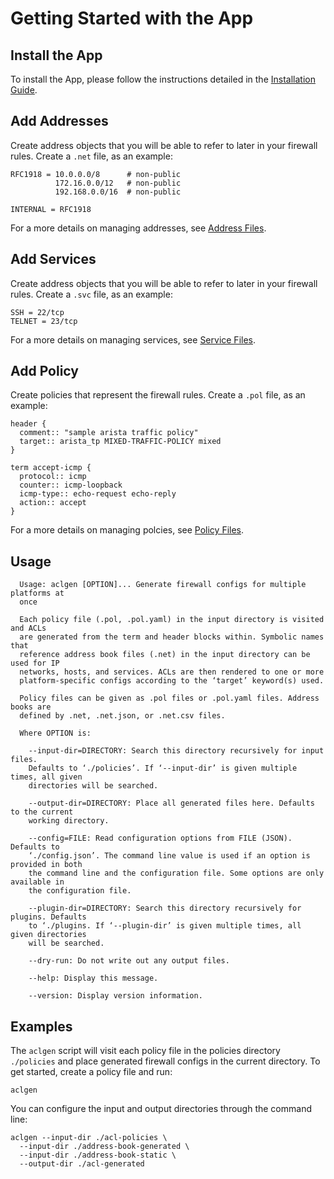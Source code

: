 # Getting Started with the App

## Install the App

To install the App, please follow the instructions detailed in the [Installation Guide](../user/install.md).

## Add Addresses

Create address objects that you will be able to refer to later in your firewall rules. Create a `.net` file, as an example:

```
RFC1918 = 10.0.0.0/8      # non-public
          172.16.0.0/12   # non-public
          192.168.0.0/16  # non-public

INTERNAL = RFC1918
```

For a more details on managing addresses, see [Address Files](../lib_address/).

## Add Services

Create address objects that you will be able to refer to later in your firewall rules. Create a `.svc` file, as an example:

```
SSH = 22/tcp
TELNET = 23/tcp
```

For a more details on managing services, see [Service Files](../lib_service/).

## Add Policy

Create policies that represent the firewall rules. Create a `.pol` file, as an example:

```
header {
  comment:: "sample arista traffic policy"
  target:: arista_tp MIXED-TRAFFIC-POLICY mixed
}

term accept-icmp {
  protocol:: icmp
  counter:: icmp-loopback
  icmp-type:: echo-request echo-reply
  action:: accept
}
```

For a more details on managing polcies, see [Policy Files](../lib_policy/).


## Usage

```
  Usage: aclgen [OPTION]... Generate firewall configs for multiple platforms at
  once

  Each policy file (.pol, .pol.yaml) in the input directory is visited and ACLs
  are generated from the term and header blocks within. Symbolic names that
  reference address book files (.net) in the input directory can be used for IP
  networks, hosts, and services. ACLs are then rendered to one or more
  platform-specific configs according to the ‘target’ keyword(s) used.

  Policy files can be given as .pol files or .pol.yaml files. Address books are
  defined by .net, .net.json, or .net.csv files.

  Where OPTION is:

    --input-dir=DIRECTORY: Search this directory recursively for input files.
    Defaults to ‘./policies’. If ‘--input-dir’ is given multiple times, all given
    directories will be searched.

    --output-dir=DIRECTORY: Place all generated files here. Defaults to the current
    working directory.

    --config=FILE: Read configuration options from FILE (JSON). Defaults to
    ‘./config.json’. The command line value is used if an option is provided in both
    the command line and the configuration file. Some options are only available in
    the configuration file.

    --plugin-dir=DIRECTORY: Search this directory recursively for plugins. Defaults
    to ‘./plugins. If ‘--plugin-dir’ is given multiple times, all given directories
    will be searched.

    --dry-run: Do not write out any output files.

    --help: Display this message.

    --version: Display version information.
```

## Examples

The `aclgen` script will visit each policy file in the policies directory `./policies` and place generated firewall configs in the current directory. To get started, create a policy file and run:

```
aclgen
```

You can configure the input and output directories through the command line:

```
aclgen --input-dir ./acl-policies \
  --input-dir ./address-book-generated \
  --input-dir ./address-book-static \
  --output-dir ./acl-generated
```